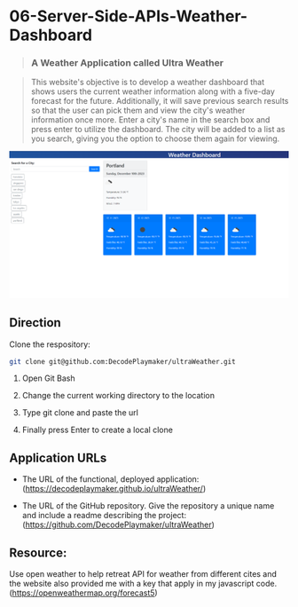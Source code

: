 # 06-Server-Side-APIs-Weather-Dashboard

>### A Weather Application called Ultra Weather

>This website's objective is to develop a weather dashboard that shows users the current weather information along with a five-day forecast for the future. Additionally, it will save previous search results so that the user can pick them and view the city's weather information once more. Enter a city's name in the search box and press enter to utilize the dashboard. The city will be added to a list as you search, giving you the option to choose them again for viewing. 

![img](assets/images/screenshot.png)

## Direction 

Clone the respository:

```sh
git clone git@github.com:DecodePlaymaker/ultraWeather.git
```
1. Open Git Bash

2. Change the current working directory to the location 

3. Type git clone and paste the url

4. Finally press Enter to create a local clone

## Application URLs

* The URL of the functional, deployed application: <br>
    (https://decodeplaymaker.github.io/ultraWeather/)

* The URL of the GitHub repository. Give the repository a unique name and include a readme describing the project: <br>
    (https://github.com/DecodePlaymaker/ultraWeather)

## Resource:

Use open weather to help retreat API for weather from different cites and the website also provided me with a key that apply in my javascript code.
 (https://openweathermap.org/forecast5)
